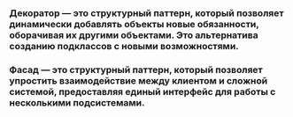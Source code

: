 ### Декоратор — это структурный паттерн, который позволяет динамически добавлять объекты новые обязанности, оборачивая их другими объектами. Это альтернатива созданию подклассов с новыми возможностями.

### Фасад — это структурный паттерн, который позволяет упростить взаимодействие между клиентом и сложной системой, предоставляя единый интерфейс для работы с несколькими подсистемами.